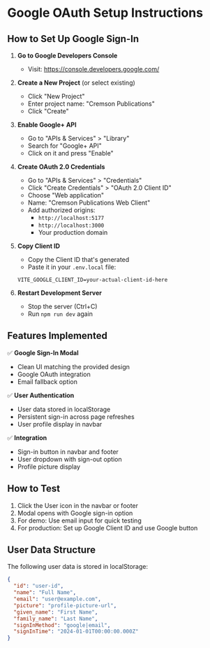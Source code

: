 # Google OAuth Setup Instructions

## How to Set Up Google Sign-In

1. **Go to Google Developers Console**
   - Visit: https://console.developers.google.com/

2. **Create a New Project** (or select existing)
   - Click "New Project"
   - Enter project name: "Cremson Publications"
   - Click "Create"

3. **Enable Google+ API**
   - Go to "APIs & Services" > "Library"
   - Search for "Google+ API"
   - Click on it and press "Enable"

4. **Create OAuth 2.0 Credentials**
   - Go to "APIs & Services" > "Credentials"
   - Click "Create Credentials" > "OAuth 2.0 Client ID"
   - Choose "Web application"
   - Name: "Cremson Publications Web Client"
   - Add authorized origins:
     - `http://localhost:5177`
     - `http://localhost:3000`
     - Your production domain

5. **Copy Client ID**
   - Copy the Client ID that's generated
   - Paste it in your `.env.local` file:
   ```
   VITE_GOOGLE_CLIENT_ID=your-actual-client-id-here
   ```

6. **Restart Development Server**
   - Stop the server (Ctrl+C)
   - Run `npm run dev` again

## Features Implemented

✅ **Google Sign-In Modal**
- Clean UI matching the provided design
- Google OAuth integration
- Email fallback option

✅ **User Authentication**
- User data stored in localStorage
- Persistent sign-in across page refreshes
- User profile display in navbar

✅ **Integration**
- Sign-in button in navbar and footer
- User dropdown with sign-out option
- Profile picture display

## How to Test

1. Click the User icon in the navbar or footer
2. Modal opens with Google sign-in option
3. For demo: Use email input for quick testing
4. For production: Set up Google Client ID and use Google button

## User Data Structure

The following user data is stored in localStorage:

```json
{
  "id": "user-id",
  "name": "Full Name",
  "email": "user@example.com",
  "picture": "profile-picture-url",
  "given_name": "First Name",
  "family_name": "Last Name",
  "signInMethod": "google|email",
  "signInTime": "2024-01-01T00:00:00.000Z"
}
```